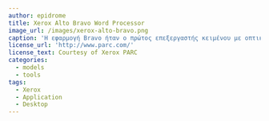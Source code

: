 ```yaml
---
author: epidrome
title: Xerox Alto Bravo Word Processor
image_url: /images/xerox-alto-bravo.png
caption: 'Η εφαρμογή Bravo ήταν ο πρώτος επεξεργαστής κειμένου με οπτική απεικόνιση στις αρχές της δεκαετίας του 1970 και λειτουργούσε στον υπολογιστή Xerox Alto που είχε οθόνη σε θέση πορτρέτου.'
license_url: 'http://www.parc.com/'
license_text: Courtesy of Xerox PARC
categories:
  - models
  - tools
tags:
  - Xerox
  - Application
  - Desktop
---
```

